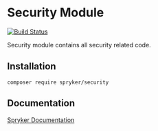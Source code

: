 # Security Module
[![Build Status](https://travis-ci.org/spryker/security.svg)](https://travis-ci.org/spryker/security)

Security module contains all security related code.

## Installation

```
composer require spryker/security
```

## Documentation

[Spryker Documentation](https://documentation.spryker.com/module_guide/overview.htm)
